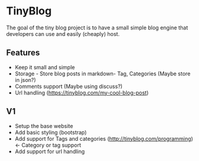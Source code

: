 # TinyBlog

The goal of the tiny blog project is to have a small simple blog engine that developers can use and easily (cheaply) host.

## Features
- Keep it small and simple
- Storage - Store blog posts in markdown- Tag, Categories (Maybe store in json?)
- Comments support (Maybe using discuss?)
- Url handling (https://tinyblog.com/my-cool-blog-post)


## V1
- Setup the base website
- Add basic styling (bootstrap)
- Add support for Tags and categories (http://tinyblog.com/programming) <- Category or tag support
- Add support for url handling